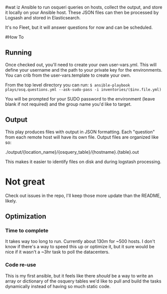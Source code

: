 #wat iz
Ansible to run osqueri queries on hosts, collect the output, and store it locally on your Ansible host. These JSON files can then be processed by Logsash and stored in Elasticsearch.

It's no Fleet, but it will answer questions for now and can be scheduled.

#How To
## Running
Once checked out, you'll need to create your own user-vars.yml. This will define your username and the path to your private key for the environments. You can crib from the user-vars.template to create your own.

From the top level directory you can run:
`$ ansible-playbook plays/osq.questions.yml --ask-sudo-pass -i inventories/($inv.file.yml)`

You will be prompted for your SUDO password to the environment (leave blank if not required) and the group name you'd like to target.

## Output
This play produces files with output in JSON formatting. Each "question" from each remote host will have its own file. Output files are organized like so:

./output/{location_name}/{osquery_table}/{hostname}.{table}.out

This makes it easier to identify files on disk and during logstash processing.

# Not great
Check out issues in the repo, I'll keep those more update than the README, likely.

## Optimization 
### Time to complete
It takes way too long to run. Currently about 130m for ~500 hosts. I don't know if there's a way to speed this up or optimize it, but it sure would be nice if it wasn't a ~3hr task to poll the datacenters.

### Code re-use
This is my first ansible, but it feels like there *should* be a way to write an array or dictionary of the osquery tables we'd like to pull and build the tasks dynamically instead of having so much static code.

